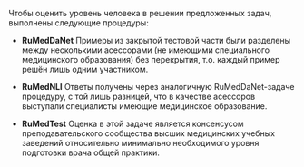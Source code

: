 Чтобы оценить уровень человека в решении предложенных задач, выполнены следующие процедуры:

- **RuMedDaNet** Примеры из закрытой тестовой части были разделены между несколькими асессорами (не имеющими специального медицинского образования) без перекрытия, т.о. каждый пример решён лишь одним участником.

- **RuMedNLI** Ответы получены через аналогичную RuMedDaNet-задаче процедуру, с той лишь разницей, что в качестве асессоров выступали специалисты имеющие медицинское образование.

- **RuMedTest** Оценка в этой задаче является консенсусом преподавательского сообщества высших медицинских учебных заведений относительно минимально необходимого уровня подготовки врача общей практики.


